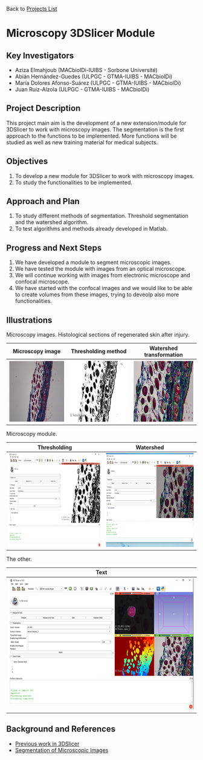 Back to [Projects List](../README.md#ProjectsList)

# Microscopy 3DSlicer Module

## Key Investigators

- Aziza Elmahjoub (MACbioIDi-IUIBS - Sorbone Université)
- Abián Hernández-Guedes (ULPGC - GTMA-IUIBS - MACbioIDi)
- María Dolores Afonso-Suárez (ULPGC - GTMA-IUIBS - MACbioIDi)
- Juan Ruiz-Alzola (ULPGC - GTMA-IUIBS - MACbioIDi)

## Project Description

This project main aim is the development of a new extension/module for 3DSlicer to work with microscopy images. The segmentation is the first approach to the functions to be implemented. More functions will be studied as well as new training material for medical subjects.


## Objectives

1. To develop a new module for 3DSlicer to work with microscopy images.
1. To study the functionalities to be implemented.

## Approach and Plan

1. To study different methods of segmentation. Threshold segmentation and the watershed algorithm.
1. To test algorithms and methods already developed in Matlab.

## Progress and Next Steps

1. We have developed a module to segment microscopic images.<!-- 1. implemented using threshold segmentation and the watershed algorithm. -->
1. We have tested the module with images from an optical microscope.
1. We will continue working with images from electronic microscope and confocal microscope.
1. We have started with the confocal images and we would like to be able to create volumes from these images, trying to deveolp also more functionalities.

## Illustrations

Microscopy images. Histological sections of regenerated skin after injury.

|              Microscopy image             |            Thresholding method         |         Watershed transformation       |
| ------------------------------------------|----------------------------------------|----------------------------------------|
| <img src="Figure1.png" width="290" height="165"> | <img src="Figure2.png" width="290" height="165"> | <img src="Figure3.png" width="290" height="165"> |




Microscopy module.

|                      Thresholding                            |                              Watershed                       |
|--------------------------------------------------------------|--------------------------------------------------------------|
| <img src="Figure1.1..png" width="400" height="250"> | <img src="Figure3.3.png" width="400" height="250"> | 




The other. 

|                                                            Text                                                             |
| ----------------------------------------------------------------------------------------------------------------------------|
|<img src="Figure2.2.png" width="700" height="350">|


## Background and References

+ [Previous work in 3DSlicer](https://www.slicer.org/wiki/Documentation/Nightly/Extensions/IASEM)
+ [Segmentation of Microscopic Images](https://ieeexplore.ieee.org/document/6745404)

